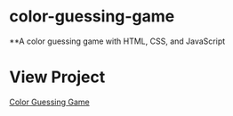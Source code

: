 # color-guessing-game
**A color guessing game with HTML, CSS, and JavaScript

# View Project
[Color Guessing Game](https://alekay.github.io/color-guessing-game/)
